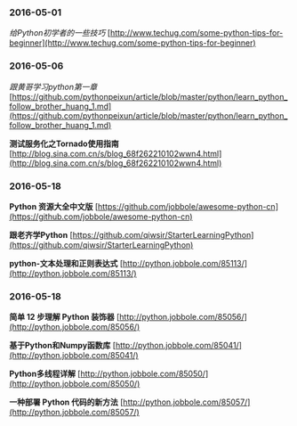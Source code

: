 ### 2016-05-01
*给Python初学者的一些技巧*		[http://www.techug.com/some-python-tips-for-beginner](http://www.techug.com/some-python-tips-for-beginner)

### 2016-05-06
*跟黄哥学习python第一章*	[https://github.com/pythonpeixun/article/blob/master/python/learn_python_follow_brother_huang_1.md](https://github.com/pythonpeixun/article/blob/master/python/learn_python_follow_brother_huang_1.md)

**测试服务化之Tornado使用指南**	[http://blog.sina.com.cn/s/blog_68f262210102wwn4.html](http://blog.sina.com.cn/s/blog_68f262210102wwn4.html)

### 2016-05-18
**Python 资源大全中文版**		[https://github.com/jobbole/awesome-python-cn](https://github.com/jobbole/awesome-python-cn)

**跟老齐学Python** 	[https://github.com/qiwsir/StarterLearningPython](https://github.com/qiwsir/StarterLearningPython)

**python-文本处理和正则表达式** 	[http://python.jobbole.com/85113/](http://python.jobbole.com/85113/)

### 2016-05-18
**简单 12 步理解 Python 装饰器**	[http://python.jobbole.com/85056/](http://python.jobbole.com/85056/)

**基于Python和Numpy函数库**	[http://python.jobbole.com/85041/](http://python.jobbole.com/85041/)

**Python多线程详解** 		[http://python.jobbole.com/85050/](http://python.jobbole.com/85050/)

**一种部署 Python 代码的新方法**	[http://python.jobbole.com/85057/](http://python.jobbole.com/85057/)